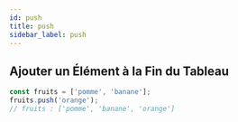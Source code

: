 ```yaml
---
id: push
title: push
sidebar_label: push
---
```


## Ajouter un Élément à la Fin du Tableau

```javascript
const fruits = ['pomme', 'banane'];
fruits.push('orange');
// fruits : ['pomme', 'banane', 'orange']
```
